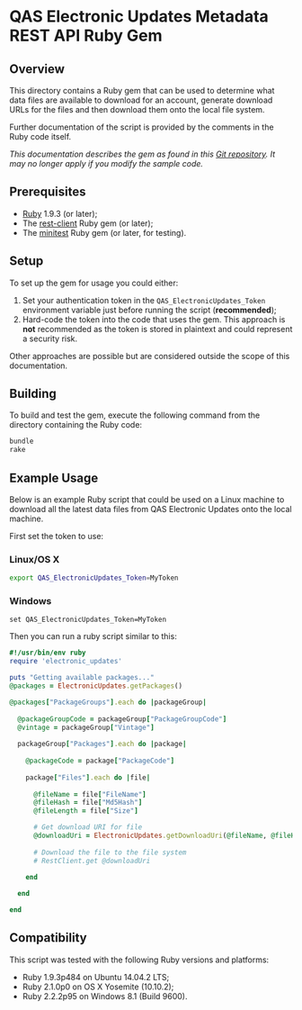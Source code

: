 # QAS Electronic Updates Metadata REST API Ruby Gem

## Overview

This directory contains a Ruby gem that can be used to determine what data files are available to download for an account, generate download URLs for the files and then download them onto the local file system.

Further documentation of the script is provided by the comments in the Ruby code itself.

*This documentation describes the gem as found in this [Git repository](https://github.com/experiandataquality/electronicupdates). It may no longer apply if you modify the sample code.*

## Prerequisites

 * [Ruby](https://www.ruby-lang.org/en/downloads/) 1.9.3 (or later);
 * The [rest-client](https://rubygems.org/gems/rest-client/) Ruby gem (or later);
 * The [minitest](https://rubygems.org/gems/minitest/) Ruby gem (or later, for testing).

## Setup

To set up the gem for usage you could either:

 1. Set your authentication token in the ```QAS_ElectronicUpdates_Token``` environment variable just before running the script (**recommended**);
 1. Hard-code the token into the code that uses the gem. This approach is **not** recommended as the token is stored in plaintext and could represent a security risk.

Other approaches are possible but are considered outside the scope of this documentation.

## Building

To build and test the gem, execute the following command from the directory containing the Ruby code:

```sh
bundle
rake
```

## Example Usage

Below is an example Ruby script that could be used on a Linux machine to download all the latest data files from QAS Electronic Updates onto the local machine.

First set the token to use:

### Linux/OS X

```sh
export QAS_ElectronicUpdates_Token=MyToken
```

### Windows

```batchfile
set QAS_ElectronicUpdates_Token=MyToken
```

Then you can run a ruby script similar to this:

```ruby
#!/usr/bin/env ruby
require 'electronic_updates'

puts "Getting available packages..."
@packages = ElectronicUpdates.getPackages()

@packages["PackageGroups"].each do |packageGroup|
  
  @packageGroupCode = packageGroup["PackageGroupCode"]
  @vintage = packageGroup["Vintage"]
  
  packageGroup["Packages"].each do |package|
  
    @packageCode = package["PackageCode"]
    
    package["Files"].each do |file|
    
      @fileName = file["FileName"]
      @fileHash = file["Md5Hash"]
      @fileLength = file["Size"]

      # Get download URI for file
      @downloadUri = ElectronicUpdates.getDownloadUri(@fileName, @fileHash)
    
      # Download the file to the file system
      # RestClient.get @downloadUri
    
    end

  end

end
```

## Compatibility

This script was tested with the following Ruby versions and platforms:

 * Ruby 1.9.3p484 on Ubuntu 14.04.2 LTS;
 * Ruby 2.1.0p0 on OS X Yosemite (10.10.2);
 * Ruby 2.2.2p95 on Windows 8.1 (Build 9600).
